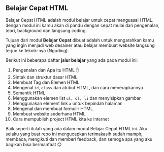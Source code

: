 ## Belajar Cepat HTML
Belajar Cepat HTML adalah modul  belajar untuk cepat menguasai HTML. dengan modul ini kamu akan di pandu dengan cepat mulai dari pengenalan, teori, background dan langsung coding.

Tujuan dari modul **Belajar Cepat** dibuat adalah untuk mengarahkan kamu yang ingin menjadi web desainer atau belajar membuat website langsung terjun ke teknik-nya (Ngoding).

Berikut ini beberapa daftar **jalur belajar** yang ada pada modul ini:
1. Pengenalan dan Apa itu HTML :hand:
2. Sintak dan struktur dasar HTML
3. Membuat Tag dan Elemen HTML
4. Mengenal `id`, `class` dan atribut HTML, dan cara menerapkannya
5. Semantik HTML
6. Menggunakan elemen list `ul, ol, li` dan menyisipkan gambar
7. Menggunakan element link `a` untuk bepindah halaman
8. Mengenal dan membuat formulir HTML
9. Membuat website sederhana HTML
10. Cara mempublish project HTML kita ke Internet

Baik seperti itulah yang ada dalam modul Belajar Cepat HTML ini. Aku selaku yang buat repo ini mengucapkan terimakasih sudah mampir, membaca, mengikuti dan memberi feedback, dan semoga apa yang aku bagikan bisa bermanfaat :blush: